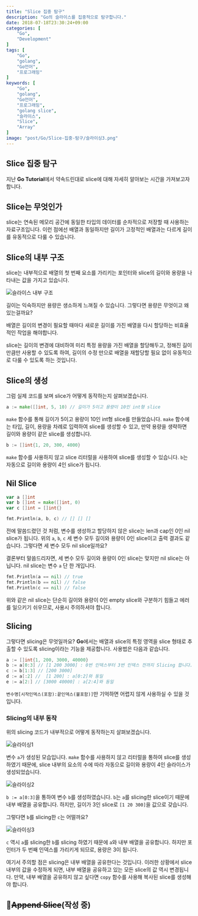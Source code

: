 ```yaml
---
title: "Slice 집중 탐구"
description: "Go의 슬라이스를 집중적으로 탐구합니다."
date: 2018-07-18T23:30:24+09:00
categories: [
    "Go",
    "Development"
]
tags: [
    "Go",
    "golang",
    "Go언어",
    "프로그래밍"
]
keywords: [
    "Go",
    "golang",
    "Go언어",
    "프로그래밍",
    "golang slice",
    "슬라이스",
    "Slice",
    "Array"
]
image: "post/Go/Slice-집중-탐구/슬라이싱3.png"
---
```


## Slice 집중 탐구
지난 **Go Tutorial**에서 약속드린대로 slice에 대해 자세히 알아보는 시간을 가져보고자 합니다. 

## Slice는 무엇인가
slice는 연속된 메모리 공간에 동일한 타입의 데이터를 순차적으로 저장할 때 사용하는 자료구조입니다. 이런 점에선 배열과 동일하지만 길이가 고정적인 배열과는 다르게 길이를 유동적으로 다룰 수 있습니다.

## Slice의 내부 구조
slice는 내부적으로 배열의 첫 번째 요소를 가리키는 포인터와 slice의 길이와 용량을 나타내는 값을 가지고 있습니다.

![슬라이스 내부 구조](/post/Go/Slice-집중-탐구/슬라이스-내부.png)

길이는 익숙하지만 용량은 생소하게 느껴질 수 있습니다. 그렇다면 용량은 무엇이고 왜 있는걸까요?  

배열은 길이의 변경이 필요할 때마다 새로운 길이를 가진 배열을 다시 할당하는 비효율적인 작업을 해야합니다.

slice는 길이의 변경에 대비하여 미리 특정 용량을 가진 배열을 할당해두고, 정해진 길이 만큼만 사용할 수 있도록 하여, 길이의 수정 만으로 배열을 재할당할 필요 없이 유동적으로 다룰 수 있도록 하는 것입니다.

## Slice의 생성
그럼 실제 코드를 보며 slice가 어떻게 동작하는지 살펴보겠습니다.

```go
a := make([]int, 5, 10) // 길이가 5이고 용량이 10인 int형 slice
```

`make` 함수를 통해 길이가 5이고 용량이 10인 int형 slice를 만들었습니다. `make` 함수에는 타입, 길이, 용량을 차례로 입력하여 slice를 생성할 수 있고, 만약 용량을 생략하면 길이와 용량이 같은 slice를 생성합니다.  

```go
b := []int{1, 20, 300, 4000}
```

`make` 함수를 사용하지 않고 slice 리터럴을 사용하여 slice를 생성할 수 있습니다. `b`는 자동으로 길이와 용량이 4인 slice가 됩니다.

## Nil Slice
```go
var a []int
var b []int = make([]int, 0)
var c []int = []int{}

fmt.Println(a, b, c) // [] [] []
```
전에 말씀드렸던 것 처럼, 변수를 생성하고 할당하지 않은 slice는 len과 cap인 0인 nil slice가 됩니다. 위의 `a`, `b`, `c` 세 변수 모두 길이와 용량이 0인 slice이고 출력 결과도 같습니다. 그렇다면 세 변수 모두 nil slice일까요?  

결론부터 말씀드리자면, 세 변수 모두 길이와 용량이 0인 slice는 맞지만 nil slice는 아닙니다. nil slice는 변수 `a` 단 한 개입니다.

```go
fmt.Println(a == nil) // true
fmt.Println(b == nil) // false
fmt.Println(c == nil) // false
```

위와 같은 nil slice는 단순히 길이와 용량이 0인 empty slice와 구분하기 힘들고 에러를 일으키기 쉬우므로, 사용시 주의하셔야 합니다.

## Slicing
그렇다면 slicing은 무엇일까요? **Go**에서는 배열과 slice의 특정 영역을 slice 형태로 추출할 수 있도록 slicing이라는 기능을 제공합니다. 사용법은 다음과 같습니다.

```go
a := []int{1, 200, 3000, 40000}
b := a[0:3] // [1 200 3000] : 0번 인덱스부터 3번 인덱스 전까지 Slicing 합니다.
c := b[1:3] // [200 3000]
d := a[:2] //  [1 200] : a[0:2]와 동일
e := a[2:] // [3000 40000] : a[2:4]와 동일
```

`변수명[시작인덱스(포함):끝인덱스(불포함)]`만 기억하면 어렵지 않게 사용하실 수 있을 것입니다.

### Slicing의 내부 동작
위의 slicing 코드가 내부적으로 어떻게 동작하는지 살펴보겠습니다.

![슬라이싱1](/post/Go/Slice-집중-탐구/슬라이싱1.png)

변수 `a`가 생성된 모습입니다. `make` 함수를 사용하지 않고 리터럴을 통하여 slice를 생성하였기 때문에, slice 내부의 요소의 수에 따라 자동으로 길이와 용량이 4인 슬라이스가 생성되었습니다.

![슬라이싱2](/post/Go/Slice-집중-탐구/슬라이싱2.png)

`b := a[0:3]`을 통하여 변수 `b`를 생성하였습니다. `b`는 `a`를 slicing한 slice이기 때문에 내부 배열을 공유합니다. 하지만, 길이가 3인 slice로 `[1 20 300]`을 값으로 갖습니다.  

그렇다면 `b`를 slicing한 `c`는 어떨까요?

![슬라이싱3](/post/Go/Slice-집중-탐구/슬라이싱3.png)

`c` 역시 `a`를 slicing한 `b`를 slicing 하였기 때문에 `a`와 내부 배열을 공유합니다. 하지만 포인터가 두 번째 인덱스를 가리키게 되므로, 용량은 3이 됩니다.  

여기서 주의할 점은 slicing은 내부 배열을 공유한다는 것입니다. 이러한 상황에서 slice 내부의 값을 수정하게 되면, 내부 배열을 공유하고 있는 모든 slice의 값 역시 변경됩니다. 만약, 내부 배열을 공유하지 않고 싶다면 `copy` 함수를 사용해 복사된 slice를 생성해야 합니다.

## :pencil:~~Append Slice~~(작성 중)